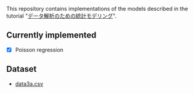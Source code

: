 This repository contains implementations of the models described in the tutorial "[データ解析のための統計モデリング](http://hosho.ees.hokudai.ac.jp/~kubo/ce/IwanamiBook.html)".


## Currently implemented
- [x] Poisson regression

## Dataset
* [data3a.csv](http://hosho.ees.hokudai.ac.jp/~kubo/stat/iwanamibook/fig/poisson/data3a.csv)
